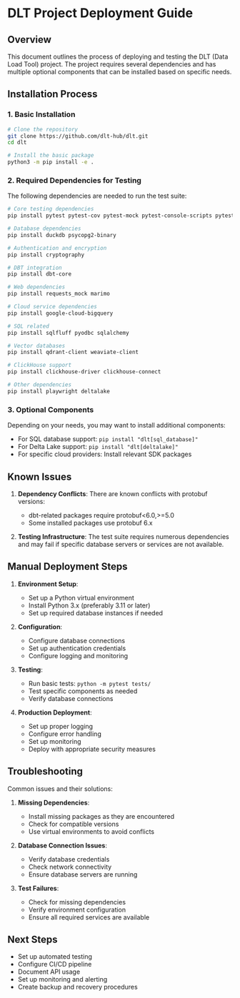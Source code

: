 # DLT Project Deployment Guide

## Overview
This document outlines the process of deploying and testing the DLT (Data Load Tool) project. The project requires several dependencies and has multiple optional components that can be installed based on specific needs.

## Installation Process

### 1. Basic Installation
```bash
# Clone the repository
git clone https://github.com/dlt-hub/dlt.git
cd dlt

# Install the basic package
python3 -m pip install -e .
```

### 2. Required Dependencies for Testing
The following dependencies are needed to run the test suite:

```bash
# Core testing dependencies
pip install pytest pytest-cov pytest-mock pytest-console-scripts pytest-asyncio

# Database dependencies
pip install duckdb psycopg2-binary

# Authentication and encryption
pip install cryptography

# DBT integration
pip install dbt-core

# Web dependencies
pip install requests_mock marimo

# Cloud service dependencies
pip install google-cloud-bigquery

# SQL related
pip install sqlfluff pyodbc sqlalchemy

# Vector databases
pip install qdrant-client weaviate-client

# ClickHouse support
pip install clickhouse-driver clickhouse-connect

# Other dependencies
pip install playwright deltalake
```

### 3. Optional Components
Depending on your needs, you may want to install additional components:

- For SQL database support: `pip install "dlt[sql_database]"`
- For Delta Lake support: `pip install "dlt[deltalake]"`
- For specific cloud providers: Install relevant SDK packages

## Known Issues

1. **Dependency Conflicts**: There are known conflicts with protobuf versions:
   - dbt-related packages require protobuf<6.0,>=5.0
   - Some installed packages use protobuf 6.x

2. **Testing Infrastructure**: The test suite requires numerous dependencies and may fail if specific database servers or services are not available.

## Manual Deployment Steps

1. **Environment Setup**:
   - Set up a Python virtual environment
   - Install Python 3.x (preferably 3.11 or later)
   - Set up required database instances if needed

2. **Configuration**:
   - Configure database connections
   - Set up authentication credentials
   - Configure logging and monitoring

3. **Testing**:
   - Run basic tests: `python -m pytest tests/`
   - Test specific components as needed
   - Verify database connections

4. **Production Deployment**:
   - Set up proper logging
   - Configure error handling
   - Set up monitoring
   - Deploy with appropriate security measures

## Troubleshooting

Common issues and their solutions:

1. **Missing Dependencies**:
   - Install missing packages as they are encountered
   - Check for compatible versions
   - Use virtual environments to avoid conflicts

2. **Database Connection Issues**:
   - Verify database credentials
   - Check network connectivity
   - Ensure database servers are running

3. **Test Failures**:
   - Check for missing dependencies
   - Verify environment configuration
   - Ensure all required services are available

## Next Steps

- Set up automated testing
- Configure CI/CD pipeline
- Document API usage
- Set up monitoring and alerting
- Create backup and recovery procedures